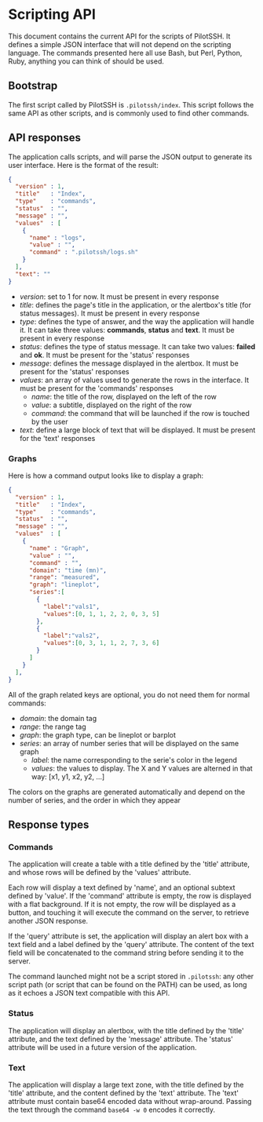 # Scripting API

This document contains the current API for the scripts of PilotSSH. It defines a simple JSON interface that will not depend on the scripting language. The commands presented here all use Bash, but Perl, Python, Ruby, anything you can think of should be used.

## Bootstrap

The first script called by PilotSSH is `.pilotssh/index`. This script follows the same API as other scripts, and is commonly used to find other commands.

## API responses

The application calls scripts, and will parse the JSON output to generate its user interface. Here is the format of the result:

```json
{
  "version" : 1,
  "title"   : "Index",
  "type"    : "commands",
  "status"  : "",
  "message" : "",
  "values"  : [
    {
      "name" : "logs",
      "value" : "",
      "command" : ".pilotssh/logs.sh"
    }
  ],
  "text": ""
}
```

* *version*: set to 1 for now. It must be present in every response
* *title*: defines the page's title in the application, or the alertbox's title (for status messages). It must be present in every response
* *type*: defines the type of answer, and the way the application will handle it. It can take three values: **commands**, **status** and **text**. It must be present in every response
* *status*: defines the type of status message. It can take two values: **failed** and **ok**. It must be present for the 'status' responses
* *message*: defines the message displayed in the alertbox. It must be present for the 'status' responses
* *values*: an array of values used to generate the rows in the interface. It must be present for the 'commands' responses
  * *name*: the title of the row, displayed on the left of the row
  * *value*: a subtitle, displayed on the right of the row
  * *command*: the command that will be launched if the row is touched by the user
* *text*: define a large block of text that will be displayed. It must be present for the 'text' responses

### Graphs

Here is how a command output looks like to display a graph:

```json
{
  "version" : 1,
  "title"   : "Index",
  "type"    : "commands",
  "status"  : "",
  "message" : "",
  "values"  : [
    {
      "name" : "Graph",
      "value" : "",
      "command" : "",
      "domain": "time (mn)",
      "range": "measured",
      "graph": "lineplot",
      "series":[
        {
          "label":"vals1",
          "values":[0, 1, 1, 2, 2, 0, 3, 5]
        },
        {
          "label":"vals2",
          "values":[0, 3, 1, 1, 2, 7, 3, 6]
        }
      ]
    }
  ],
}
```

All of the graph related keys are optional, you do not need them for normal commands:

* *domain*: the domain tag
* *range*: the range tag
* *graph*: the graph type, can be lineplot or barplot
* *series*: an array of number series that will be displayed on the same graph
  * *label*: the name corresponding to the serie's color in the legend
  * *values*: the values to display. The X and Y values are alterned in that way: [x1, y1, x2, y2, ...]

The colors on the graphs are generated automatically and depend on the number of series, and the order in which they appear
## Response types

### Commands

The application will create a table with a title defined by the 'title' attribute, and whose rows will be defined by the 'values' attribute.

Each row will display a text defined by 'name', and an optional subtext defined by 'value'. If the 'command' attribute is empty, the row is displayed with a flat background. If it is not empty, the row will be displayed as a button, and touching it will execute the command on the server, to retrieve another JSON response.

If the 'query' attribute is set, the application will display an alert box with a text field and a label defined by the 'query' attribute. The content of the text field will be concatenated to the command string before sending it to the server.

The command launched might not be a script stored in `.pilotssh`: any other script path (or script that can be found on the PATH) can be used, as long as it echoes a JSON text compatible with this API.

### Status

The application will display an alertbox, with the title defined by the 'title' attribute, and the text defined by the 'message' attribute. The 'status' attribute will be used in a future version of the application.

### Text

The application will display a large text zone, with the title defined by the 'title' attribute, and the content defined by the 'text' attribute. The 'text' attribute must contain base64 encoded data without wrap-around. Passing the text through the command `base64 -w 0` encodes it correctly.
